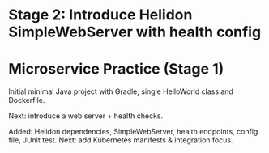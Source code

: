 # Stage 2: Introduce Helidon SimpleWebServer with health  config

# Microservice Practice (Stage 1)

Initial minimal Java project with Gradle, single HelloWorld class and Dockerfile.

Next: introduce a web server + health checks.

Added: Helidon dependencies, SimpleWebServer, health endpoints, config file, JUnit test.
Next: add Kubernetes manifests & integration focus.

